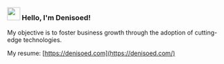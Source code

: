 ### <img src="https://media.giphy.com/media/hvRJCLFzcasrR4ia7z/giphy.gif" width="30px" style="width: 30px;max-width: 30px;"> Hello, I'm Denisoed!

My objective is to foster business growth through the adoption of cutting-edge technologies.

My resume: [https://denisoed.com](https://denisoed.com/)
